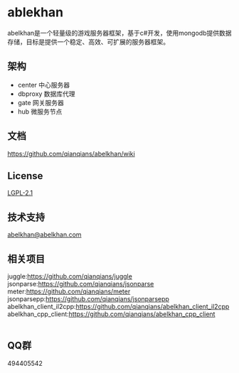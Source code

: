 # ablekhan
abelkhan是一个轻量级的游戏服务器框架，基于c#开发，使用mongodb提供数据存储，目标是提供一个稳定、高效、可扩展的服务器框架。  

## 架构
* center 中心服务器
* dbproxy 数据库代理
* gate 网关服务器
* hub 微服务节点

## 文档
https://github.com/qianqians/abelkhan/wiki

## License
[LGPL-2.1](https://github.com/qianqians/abelkhan/blob/master/LICENSE)
  
## 技术支持
abelkhan@abelkhan.com  

## 相关项目
juggle:https://github.com/qianqians/juggle  
jsonparse:https://github.com/qianqians/jsonparse  
meter:https://github.com/qianqians/meter  
jsonparsepp:https://github.com/qianqians/jsonparsepp  
abelkhan_client_il2cpp:https://github.com/qianqians/abelkhan_client_il2cpp  
abelkhan_cpp_client:https://github.com/qianqians/abelkhan_cpp_client  
  
## QQ群
494405542

